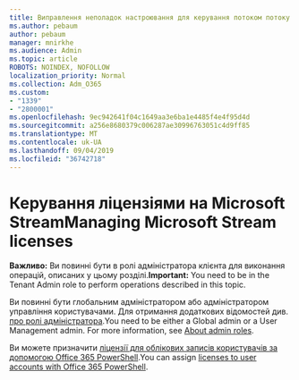 ```yaml
---
title: Виправлення неполадок настроювання для керування потоком потоку
ms.author: pebaum
author: pebaum
manager: mnirkhe
ms.audience: Admin
ms.topic: article
ROBOTS: NOINDEX, NOFOLLOW
localization_priority: Normal
ms.collection: Adm_O365
ms.custom:
- "1339"
- "2800001"
ms.openlocfilehash: 9ec942641f04c1649aa3e6ba1e4485f4e4f95d4d
ms.sourcegitcommit: a256e8680379c006287ae30996763051c4d9ff85
ms.translationtype: MT
ms.contentlocale: uk-UA
ms.lasthandoff: 09/04/2019
ms.locfileid: "36742718"
---
```

# <a name="managing-microsoft-stream-licenses"></a><span data-ttu-id="a6a0f-102">Керування ліцензіями на Microsoft Stream</span><span class="sxs-lookup"><span data-stu-id="a6a0f-102">Managing Microsoft Stream licenses</span></span>

<span data-ttu-id="a6a0f-103">**Важливо:** Ви повинні бути в ролі адміністратора клієнта для виконання операцій, описаних у цьому розділі.</span><span class="sxs-lookup"><span data-stu-id="a6a0f-103">**Important:** You need to be in the Tenant Admin role to perform operations described in this topic.</span></span>

<span data-ttu-id="a6a0f-104">Ви повинні бути глобальним адміністратором або адміністратором управління користувачами. Для отримання додаткових відомостей див. [про ролі адміністратора](https://docs.microsoft.com/office365/admin/add-users/about-admin-roles).</span><span class="sxs-lookup"><span data-stu-id="a6a0f-104">You need to be either a Global admin or a User Management admin. For more information, see [About admin roles](https://docs.microsoft.com/office365/admin/add-users/about-admin-roles).</span></span>

<span data-ttu-id="a6a0f-105">Ви можете призначити [ліцензії для облікових записів користувачів за допомогою Office 365 PowerShell](https://go.microsoft.com/fwlink/p/?linkid=850410).</span><span class="sxs-lookup"><span data-stu-id="a6a0f-105">You can assign [licenses to user accounts with Office 365 PowerShell](https://go.microsoft.com/fwlink/p/?linkid=850410).</span></span>
